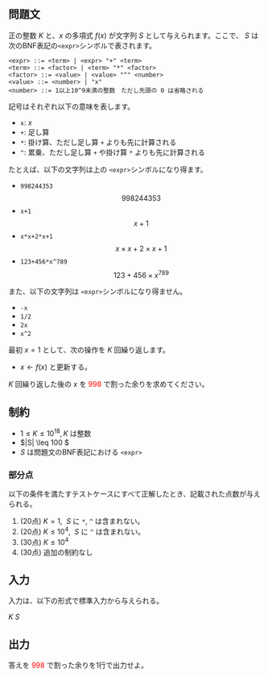 ## 問題文

正の整数 $K$ と、$x$ の多項式 $f(x)$ が文字列 $S$ として与えられます。ここで、 $S$ は次のBNF表記の`<expr>`シンボルで表されます。

```
<expr> ::= <term> | <expr> "+" <term>
<term> ::= <factor> | <term> "*" <factor>
<factor> ::= <value> | <value> "^" <number>
<value> ::= <number> | "x"
<number> ::= 1以上10^9未満の整数　ただし先頭の 0 は省略される
```

記号はそれぞれ以下の意味を表します。

- `x`: $x$
- `+`: 足し算
- `*`: 掛け算、ただし足し算 `+` よりも先に計算される
- `^`: 累乗、ただし足し算 `+` や掛け算 `*` よりも先に計算される

たとえば、以下の文字列は上の `<expr>`シンボルになり得ます。

- `998244353`
  $$
  998244353
  $$
- `x+1`
  $$
  x+1
  $$
- `x*x+2*x+1`
  $$
  x \times x + 2 \times x + 1
  $$
- `123+456*x^789`
  $$
  123+456 \times x^{789}
  $$
  

また、以下の文字列は `<expr>`シンボルになり得ません。

- `-x` 
- `1/2`
- `2x`
- `x^2`

  

最初 $x = 1$ として、次の操作を $K$ 回繰り返します。

- $x \gets f(x)$ と更新する。

$K$ 回繰り返した後の $x$ を <span style="color: red;">$998$</span> で割った余りを求めてください。



## 制約

- $1 \leq K \leq 10^{18}, K$ は整数
- $|S| \leq 100 $
- $S$ は問題文のBNF表記における `<expr>` 

### 部分点

以下の条件を満たすテストケースにすべて正解したとき、記載された点数が与えられる。
1. (20点) $K = 1, ~~ S$ に `*`, `^` は含まれない。
1. (20点) $K \leq 10^4, ~~ S$ に `^` は含まれない。
1. (30点) $K \leq 10^4$
1. (30点) 追加の制約なし

## 入力

入力は、以下の形式で標準入力から与えられる。
<div class="code-math">

$K$
$S$
</div>

## 出力

答えを <span style="color: red;">$998$</span> で割った余りを1行で出力せよ。
